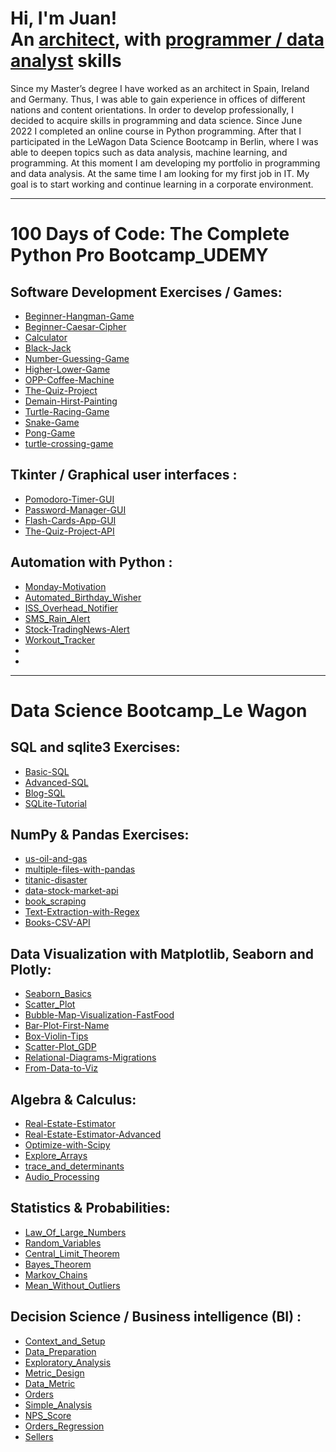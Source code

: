 <h1>Hi, I'm Juan! 
<br/>
An <a href="https://issuu.com/abellangarcia/docs/00_portfolio2023_issuu">architect</a>,
with <a href="https://github.com/Juan-Abellan">programmer / data analyst</a> skills</h1>

Since my Master’s degree I have worked as an architect in Spain, Ireland and Germany. Thus, I was able to gain experience in offices of different nations and content orientations.
In order to develop professionally, I decided to acquire skills in programming and data science. Since June 2022 I completed an online course in Python programming. After that I participated in the LeWagon Data Science Bootcamp in Berlin, where I was able to deepen topics such as data analysis, machine learning, and programming. At this moment I am developing my portfolio in programming and data analysis. At the same time I am looking for my first job in IT. My goal is to start working and continue learning in a corporate environment.

------------------------------------------------------------------------

<h1> 100 Days of Code: The Complete Python Pro Bootcamp_UDEMY
  
<h2>Software Development Exercises / Games:</h2>

- [Beginner-Hangman-Game](https://github.com/Juan-Abellan/Beginner-Hangman-Game.git)
- [Beginner-Caesar-Cipher](https://github.com/Juan-Abellan/Beginner-Caesar-Cipher.git)
- [Calculator]( https://github.com/Juan-Abellan/Calculator.git)
- [Black-Jack](https://github.com/Juan-Abellan/Black-Jack.git)
- [Number-Guessing-Game](https://github.com/Juan-Abellan/Number-Guessing-Game.git)
- [Higher-Lower-Game](https://github.com/Juan-Abellan/Higher-Lower-Game.git)
- [OPP-Coffee-Machine](https://github.com/Juan-Abellan/OPP-Coffee-Machine.git)
- [The-Quiz-Project](https://github.com/Juan-Abellan/The-Quiz-Project.git)
- [Demain-Hirst-Painting](https://github.com/Juan-Abellan/Demain-Hirst-Painting.git)
- [Turtle-Racing-Game](https://github.com/Juan-Abellan/Turtle-Racing-Game.git)
- [Snake-Game](https://github.com/Juan-Abellan/Snake-Game.git)
- [Pong-Game](https://github.com/Juan-Abellan/Pong-Game.git)
- [turtle-crossing-game](https://github.com/Juan-Abellan/turtle-crossing-game.git)

<h2>Tkinter / Graphical user interfaces :</h2>
  
- [Pomodoro-Timer-GUI](https://github.com/Juan-Abellan/Pomodoro-Timer-GUI.git)
- [Password-Manager-GUI](https://github.com/Juan-Abellan/Password-Manager-GUI.git)
- [Flash-Cards-App-GUI](https://github.com/Juan-Abellan/Flash-Cards-App-GUI.git)
- [The-Quiz-Project-API](https://github.com/Juan-Abellan/The-Quiz-Project-API.git)

<h2>Automation with Python :</h2>
  
- [Monday-Motivation](https://github.com/Juan-Abellan/Monday_Motivation.git)
- [Automated_Birthday_Wisher](https://github.com/Juan-Abellan/Automated_Birthday_Wisher.git)
- [ISS_Overhead_Notifier](https://github.com/Juan-Abellan/ISS_Overhead_Notifier.git)
- [SMS_Rain_Alert](https://github.com/Juan-Abellan/SMS_Rain_Alert.git)
- [Stock-TradingNews-Alert](https://github.com/Juan-Abellan/Stock-TradingNews-Alert.git)
- [Workout_Tracker](https://github.com/Juan-Abellan/Workout_Tracker.git)
- []()
- []()
------------------------------------------------------------------------
<h1>Data Science Bootcamp_Le Wagon
  
<h2>SQL and sqlite3 Exercises:</h2>

- [Basic-SQL](https://github.com/Juan-Abellan/Basic-SQL.git)
- [Advanced-SQL](https://github.com/Juan-Abellan/Advanced-SQL.git)
- [Blog-SQL](https://github.com/Juan-Abellan/Blog-SQL.git)
- [SQLite-Tutorial](https://github.com/Juan-Abellan/SQLite_Tutorial.git)

<h2>NumPy & Pandas Exercises:</h2>

- [us-oil-and-gas](https://github.com/Juan-Abellan/us-oil-and-gas-production.git)
- [multiple-files-with-pandas](https://github.com/Juan-Abellan/multiple-files-with-pandas.git)
- [titanic-disaster](https://github.com/Juan-Abellan/titanic_disaster.git)
- [data-stock-market-api](https://github.com/Juan-Abellan/data-stock-market-api.git)
- [book_scraping](https://github.com/Juan-Abellan/book_scraping.git)
- [Text-Extraction-with-Regex](https://github.com/Juan-Abellan/Text-Extraction-with-Regex.git)
- [Books-CSV-API](https://github.com/Juan-Abellan/Books-CSV-API.git)

<h2>Data Visualization with Matplotlib, Seaborn and Plotly:</h2>

- [Seaborn_Basics](https://github.com/Juan-Abellan/Seaborn_basics.git)
- [Scatter_Plot](https://github.com/Juan-Abellan/Scatter_Plot.git)
- [Bubble-Map-Visualization-FastFood](https://github.com/Juan-Abellan/Bubble-Map-Visualization-FastFood.git)
- [Bar-Plot-First-Name](https://github.com/Juan-Abellan/Bar-Plot-First-Name.git)
- [Box-Violin-Tips](https://github.com/Juan-Abellan/Box-Violin-Tips.git)
- [Scatter-Plot_GDP](https://github.com/Juan-Abellan/Scatter-Plot_GDP.git)
- [Relational-Diagrams-Migrations](https://github.com/Juan-Abellan/Relational-Diagrams-Migrations.git)
- [From-Data-to-Viz](https://github.com/Juan-Abellan/From-Data-to-Viz.git)

<h2>Algebra & Calculus:</h2>

- [Real-Estate-Estimator](https://github.com/Juan-Abellan/Real-Estate-Estimator.git)
- [Real-Estate-Estimator-Advanced](https://github.com/Juan-Abellan/Real-Estate-Estimator-Advanced.git)
- [Optimize-with-Scipy](https://github.com/Juan-Abellan/Optimize-with-Scipy.git)
- [Explore_Arrays](https://github.com/Juan-Abellan/Explore_Arrays.git)
- [trace_and_determinants](https://github.com/Juan-Abellan/trace_and_determinants.git)
- [Audio_Processing](https://github.com/Juan-Abellan/Audio_Processing.git)

<h2>Statistics & Probabilities:</h2>

- [Law_Of_Large_Numbers](https://github.com/Juan-Abellan/Law_Of_Large_Numbers.git)
- [Random_Variables](https://github.com/Juan-Abellan/Random_Variables.git)
- [Central_Limit_Theorem](https://github.com/Juan-Abellan/Central_Limit_Theorem.git)
- [Bayes_Theorem](https://github.com/Juan-Abellan/Bayes_Theorem.git)
- [Markov_Chains](https://github.com/Juan-Abellan/Markov_Chains.git)
- [Mean_Without_Outliers](https://github.com/Juan-Abellan/Mean_Without_Outliers.git)

<h2>Decision Science / Business intelligence (BI) :</h2>

- [Context_and_Setup](https://github.com/Juan-Abellan/Context_and_Setup.git)
- [Data_Preparation](https://github.com/Juan-Abellan/Data_Preparation.git)
- [Exploratory_Analysis](https://github.com/Juan-Abellan/Exploratory_Analysis.git)
- [Metric_Design](https://github.com/Juan-Abellan/Metric_Design.git)
- [Data_Metric](https://github.com/Juan-Abellan/Data_Metric.git)
- [Orders](https://github.com/Juan-Abellan/Orders.git)
- [Simple_Analysis](https://github.com/Juan-Abellan/Simple_Analysis.git)
- [NPS_Score](https://github.com/Juan-Abellan/NPS_Score.git)
- [Orders_Regression](https://github.com/Juan-Abellan/Orders_Regression.git)
- [Sellers](https://github.com/Juan-Abellan/Sellers.git)

























  
  


